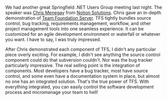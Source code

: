 We had another great Springfield .NET Users Group meeting last night. The speaker was [Chris Menegay](http://weblogs.asp.net/cmenegay/) from [Notion Solutions](http://www.notionsolutions.com/). Chris gave an in-depth demonstration of [Team Foundation Server](http://en.wikipedia.org/wiki/Visual_Studio_Team_Foundation_Server).  TFS tightly bundles source control, bug tracking, requirements management, workflow, and other project management tools into one seamless experience.  It can be customized for an agile development environment or waterfall or whatever you want.  I have to say, I was truly impressed.

After Chris demonstrated each component of TFS, I didn't any particular piece overly exciting.   For example, I didn't see anything the source control component could do that subversion couldn't.  Nor was the bug tracker particularly impressive.  The real selling point is the integration of components.   Most developers have a bug tracker, most have source control, and some even have a documentation system in place, but almost no one has an integrated solution.  That's the true power of TFS.  With everything integrated, you can easily control the software development process and micromanage your team to hell!
